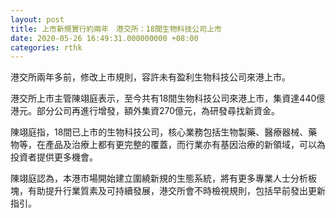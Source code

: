 ```yaml
---
layout: post
title: 上市新規實行約兩年　港交所：18間生物科技公司上市
date: 2020-05-26 16:49:31.000000000 +08:00
categories: rthk
---
```


港交所兩年多前，修改上市規則，容許未有盈利生物科技公司來港上市。

港交所上市主管陳翊庭表示，至今共有18間生物科技公司來港上市，集資達440億港元。部分公司再進行增發，額外集資270億元，為研發尋找新資金。

陳翊庭指，18間已上市的生物科技公司，核心業務包括生物製藥、醫療器械、藥物等，在產品及治療上都有更完整的覆蓋，而行業亦有基因治療的新領域，可以為投資者提供更多機會。

陳翊庭認為，本港市場開始建立圍繞新規的生態系統，將有更多專業人士分析板塊，有助提升行業質素及可持續發展，港交所會不時檢視規則，包括早前發出更新指引。
